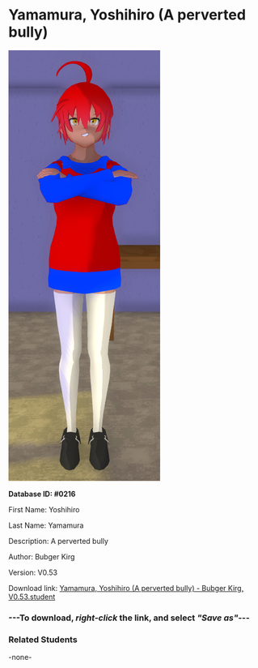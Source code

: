 # Yamamura, Yoshihiro (A perverted bully)

<img src="../../Files/Images/Yamamura, Yoshihiro (A perverted bully).png" title="Yamamura, Yoshihiro (A perverted bully) - Bubger Kirg, V0.53">

**Database ID: #0216**

First Name: Yoshihiro

Last Name: Yamamura

Description: A perverted bully

Author: Bubger Kirg

Version: V0.53

Download link: <a href="https://raw.githubusercontent.com/Arbiter1223/Daigaku-Gurashi-Custom-Students/master/Files/Student%20Files/Yamamura%2C%20Yoshihiro%20(A%20perverted%20bully)%20-%20Bubger%20Kirg%2C%20V0.53.student">Yamamura, Yoshihiro (A perverted bully) - Bubger Kirg, V0.53.student</a>

### ---**To download, _right-click_ the link, and select _"Save as"_**---

### Related Students

-none-
